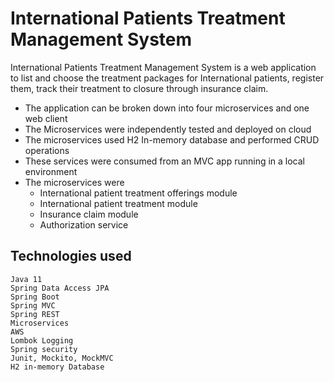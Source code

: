 # International Patients Treatment Management System

International Patients Treatment Management System is a web application to list and choose the treatment packages for International patients, register them, track their treatment to closure through insurance claim.


* The application can be broken down into four microservices and one web client
* The Microservices were independently tested and deployed on cloud
* The microservices used H2 In-memory database and performed CRUD operations
* These services were consumed from an MVC app running in a local environment
* The microservices were 
    * International patient treatment offerings module
    * International patient treatment module
    * Insurance claim module
    * Authorization service

## Technologies used

    Java 11 
    Spring Data Access JPA 
    Spring Boot 
    Spring MVC 
    Spring REST 
    Microservices 
    AWS 
    Lombok Logging 
    Spring security 
    Junit, Mockito, MockMVC 
    H2 in-memory Database
